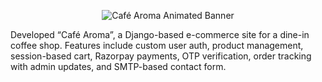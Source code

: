 <p align="center">
  <img src="https://readme-typing-svg.herokuapp.com?font=Orbitron&size=30&duration=4000&pause=1000&color=F76C6C&center=true&vCenter=true&width=600&lines=%E2%98%95+Welcome+to+Caf%C3%A9+Aroma;Fresh+Brews+Delivered+to+Your+Door;Brewed+with+Love+%26+Pinch+of+Tech" alt="Café Aroma Animated Banner" />
</p>


Developed “Café Aroma”, a Django-based e-commerce site for a dine-in coffee shop. Features include custom user auth, product management, session-based cart, Razorpay payments, OTP verification, order tracking with admin updates, and SMTP-based contact form.

